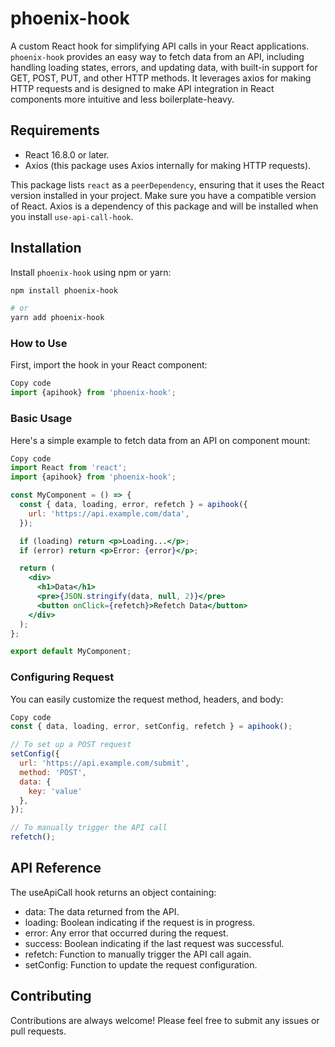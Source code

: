 # phoenix-hook

A custom React hook for simplifying API calls in your React applications. `phoenix-hook` provides an easy way to fetch data from an API, including handling loading states, errors, and updating data, with built-in support for GET, POST, PUT, and other HTTP methods. It leverages axios for making HTTP requests and is designed to make API integration in React components more intuitive and less boilerplate-heavy.

## Requirements

- React 16.8.0 or later.
- Axios (this package uses Axios internally for making HTTP requests).

This package lists `react` as a `peerDependency`, ensuring that it uses the React version installed in your project. Make sure you have a compatible version of React. Axios is a dependency of this package and will be installed when you install `use-api-call-hook`.

## Installation

Install `phoenix-hook` using npm or yarn:

```bash
npm install phoenix-hook

# or
yarn add phoenix-hook
```

### How to Use
First, import the hook in your React component:

``` jsx
Copy code
import {apihook} from 'phoenix-hook';
```
### Basic Usage
Here's a simple example to fetch data from an API on component mount:

``` jsx
Copy code
import React from 'react';
import {apihook} from 'phoenix-hook';

const MyComponent = () => {
  const { data, loading, error, refetch } = apihook({
    url: 'https://api.example.com/data',
  });

  if (loading) return <p>Loading...</p>;
  if (error) return <p>Error: {error}</p>;

  return (
    <div>
      <h1>Data</h1>
      <pre>{JSON.stringify(data, null, 2)}</pre>
      <button onClick={refetch}>Refetch Data</button>
    </div>
  );
};

export default MyComponent;

```
### Configuring Request
You can easily customize the request method, headers, and body:

``` javascript
Copy code
const { data, loading, error, setConfig, refetch } = apihook();

// To set up a POST request
setConfig({
  url: 'https://api.example.com/submit',
  method: 'POST',
  data: {
    key: 'value'
  },
});

// To manually trigger the API call
refetch();
```
## API Reference
The useApiCall hook returns an object containing:

- data: The data returned from the API.
- loading: Boolean indicating if the request is in progress.
- error: Any error that occurred during the request.
- success: Boolean indicating if the last request was successful.
- refetch: Function to manually trigger the API call again.
- setConfig: Function to update the request configuration.

## Contributing
Contributions are always welcome! Please feel free to submit any issues or pull requests.